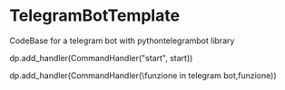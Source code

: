 # TelegramBotTemplate
CodeBase for a telegram bot with pythontelegrambot library

dp.add_handler(CommandHandler("start", start)) 

dp.add_handler(CommandHandler(\funzione in telegram bot,funzione))
